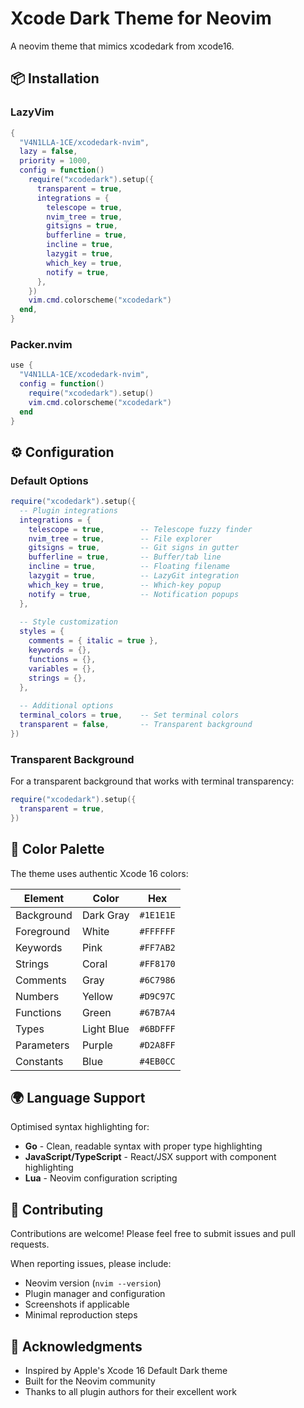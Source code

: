 # Xcode Dark Theme for Neovim

A neovim theme that mimics xcodedark from xcode16.

## 📦 Installation

### LazyVim

```lua
{
  "V4N1LLA-1CE/xcodedark-nvim",
  lazy = false,
  priority = 1000,
  config = function()
    require("xcodedark").setup({
      transparent = true,
      integrations = {
        telescope = true,
        nvim_tree = true,
        gitsigns = true,
        bufferline = true,
        incline = true,
        lazygit = true,
        which_key = true,
        notify = true,
      },
    })
    vim.cmd.colorscheme("xcodedark")
  end,
}
```

### Packer.nvim

```lua
use {
  "V4N1LLA-1CE/xcodedark-nvim",
  config = function()
    require("xcodedark").setup()
    vim.cmd.colorscheme("xcodedark")
  end
}
```


## ⚙️ Configuration

### Default Options

```lua
require("xcodedark").setup({
  -- Plugin integrations
  integrations = {
    telescope = true,        -- Telescope fuzzy finder
    nvim_tree = true,        -- File explorer
    gitsigns = true,         -- Git signs in gutter
    bufferline = true,       -- Buffer/tab line
    incline = true,          -- Floating filename
    lazygit = true,          -- LazyGit integration
    which_key = true,        -- Which-key popup
    notify = true,           -- Notification popups
  },
  
  -- Style customization
  styles = {
    comments = { italic = true },
    keywords = {},
    functions = {},
    variables = {},
    strings = {},
  },
  
  -- Additional options
  terminal_colors = true,    -- Set terminal colors
  transparent = false,       -- Transparent background
})
```

### Transparent Background

For a transparent background that works with terminal transparency:

```lua
require("xcodedark").setup({
  transparent = true,
})
```

## 🎨 Color Palette

The theme uses authentic Xcode 16 colors:

| Element | Color | Hex |
|---------|-------|-----|
| Background | Dark Gray | `#1E1E1E` |
| Foreground | White | `#FFFFFF` |
| Keywords | Pink | `#FF7AB2` |
| Strings | Coral | `#FF8170` |
| Comments | Gray | `#6C7986` |
| Numbers | Yellow | `#D9C97C` |
| Functions | Green | `#67B7A4` |
| Types | Light Blue | `#6BDFFF` |
| Parameters | Purple | `#D2A8FF` |
| Constants | Blue | `#4EB0CC` |

## 🌍 Language Support

Optimised syntax highlighting for:

- **Go** - Clean, readable syntax with proper type highlighting
- **JavaScript/TypeScript** - React/JSX support with component highlighting
- **Lua** - Neovim configuration scripting

## 🤝 Contributing

Contributions are welcome! Please feel free to submit issues and pull requests.

When reporting issues, please include:
- Neovim version (`nvim --version`)
- Plugin manager and configuration
- Screenshots if applicable
- Minimal reproduction steps

## 🙏 Acknowledgments

- Inspired by Apple's Xcode 16 Default Dark theme
- Built for the Neovim community
- Thanks to all plugin authors for their excellent work

